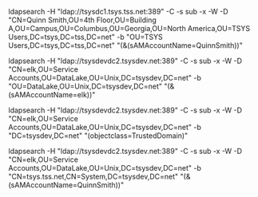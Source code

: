 ldapsearch -H "ldap://tsysdc1.tsys.tss.net:389" -C -s sub -x -W -D "CN=Quinn Smith,OU=4th Floor,OU=Building A,OU=Campus,OU=Columbus,OU=Georgia,OU=North America,OU=TSYS Users,DC=tsys,DC=tss,DC=net" -b "OU=TSYS Users,DC=tsys,DC=tss,DC=net" "(&(sAMAccountName=QuinnSmith))"

ldapsearch -H "ldap://tsysdevdc2.tsysdev.net:389" -C -s sub -x -W -D "CN=elk,OU=Service Accounts,OU=DataLake,OU=Unix,DC=tsysdev,DC=net" -b "OU=DataLake,OU=Unix,DC=tsysdev,DC=net" "(&(sAMAccountName=elk))"

ldapsearch -H "ldap://tsysdevdc2.tsysdev.net:389" -C -s sub -x -W -D "CN=elk,OU=Service Accounts,OU=DataLake,OU=Unix,DC=tsysdev,DC=net" -b "DC=tsysdev,DC=net" "(objectclass=TrustedDomain)"

ldapsearch -H "ldap://tsysdevdc2.tsysdev.net:389" -C -s sub -x -W -D "CN=elk,OU=Service Accounts,OU=DataLake,OU=Unix,DC=tsysdev,DC=net" -b "CN=tsys.tss.net,CN=System,DC=tsysdev,DC=net" "(&(sAMAccountName=QuinnSmith))"
